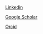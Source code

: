 [Linkedin](https://www.linkedin.com/in/umerabdullah1/)

[Google Scholar](https://scholar.google.com/citations?user=MPIgLNMAAAAJ&hl=en)

[Orcid](http://orcid.org/0000-0002-7334-0722)
